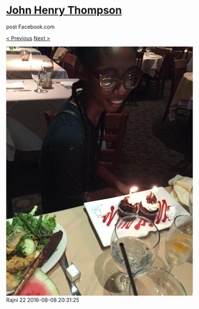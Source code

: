 # [John Henry Thompson](../README.md)
post Facebook.com

[< Previous](2016-08-08-11.md) [Next >](2016-08-08-13.md)

[![](../media/2016-08-08/Rajni-22.jpg)](../README.md)
Rajni 22
2016-08-08 20:31:25